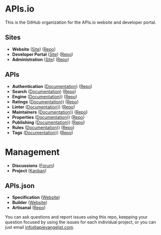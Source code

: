 # APIs.io
This is the GitHub organization for the APIs.io website and developer portal.

## Sites

 - **Website** ([Site](https://apis.io/)) ([Repo](https://github.com/api-search/web-site))
 - **Developer Portal** ([Site](https://developer.apis.io/)) ([Repo](https://github.com/api-search/developer-portal))
 - **Administration** ([Site](https://admin.apis.io/)) ([Repo](https://github.com/api-search/admin))

## APIs

- **Authentication** ([Documentation](https://auth-docs.apis.io)) ([Repo](https://github.com/api-search/authentication-api))
- **Search** ([Documentation](https://search-docs.apis.io)) ([Repo](https://github.com/api-search/search-api))
- **Engine** ([Documentation](https://engine-docs.apis.io))) ([Repo](https://github.com/api-search/engine-api))
- **Ratings** ([Documentation](https://ratings-docs.apis.io))) ([Repo](https://github.com/api-search/ratings-api))
- **Linter** ([Documentation](https://linter-docs.apis.io))) ([Repo](https://github.com/api-search/linter-api))
- **Maintainers** ([Documentation](https://maintainers-docs.apis.io))) ([Repo](https://github.com/api-search/maintainers-api))
- **Properties** ([Documentation](https://properties-docs.apis.io))) ([Repo](https://github.com/api-search/properties-api))
- **Publishing** ([Documentation](https://publishing-docs.apis.io))) ([Repo](https://github.com/api-search/publishing-api))
- **Rules** ([Documentation](https://rules-docs.apis.io))) ([Repo](https://github.com/api-search/rules-api))
- **Tags** ([Documentation](https://tags-docs.apis.io))) ([Repo](https://github.com/api-search/tags-api))

# Management

- **Discussions** ([Forum](https://github.com/orgs/api-search/projects/1/views/1))
- **Project** ([Kanban](https://github.com/orgs/api-search/projects/1/views/1))

## APIs.json

- **Specification** ([Website](https://apisjson.org/))
- **Builder** ([Website](http://builder.apisyaml.org/))
- **Artisanal** ([Repo](https://github.com/apis-json/artisanal))

You can ask questions and report issues using this repo, keepping your question focused by using the issues for each individual project, or you can just email [info@apievangelist.com](mailto:info@apievangelist.com).
